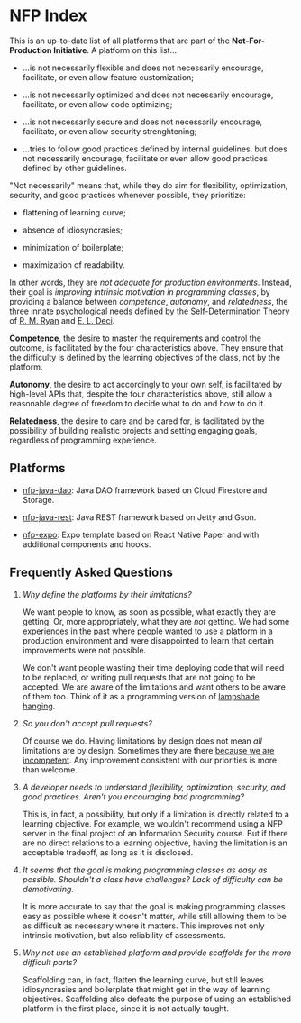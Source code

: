NFP Index
=========

This is an up-to-date list of all platforms that are part of the
**Not-For-Production Initiative**. A platform on this list...

* ...is not necessarily flexible and does not necessarily encourage, facilitate,
  or even allow feature customization;

* ...is not necessarily optimized and does not necessarily encourage,
  facilitate, or even allow code optimizing;

* ...is not necessarily secure and does not necessarily encourage, facilitate,
  or even allow security strenghtening;

* ...tries to follow good practices defined by internal guidelines, but does not
  necessarily encourage, facilitate or even allow good practices defined by
  other guidelines.

"Not necessarily" means that, while they do aim for flexibility, optimization,
security, and good practices whenever possible, they prioritize:

* flattening of learning curve;

* absence of idiosyncrasies;

* minimization of boilerplate;

* maximization of readability.

In other words, they are *not adequate for production environments*. Instead,
their goal is *improving intrinsic motivation in programming classes*, by
providing a balance between *competence*, *autonomy*, and *relatedness*, the
three innate psychological needs defined by the [Self-Determination
Theory](https://selfdeterminationtheory.org/SDT/documents/2000_RyanDeci_SDT.pdf)
of [R. M. Ryan](http://www.sas.rochester.edu/psy/people/faculty/ryan_richard/)
and [E. L.
Deci](http://www.sas.rochester.edu/psy/people/faculty/deci_edward/index.html).

**Competence**, the desire to master the requirements and control the outcome,
is facilitated by the four characteristics above. They ensure that the
difficulty is defined by the learning objectives of the class, not by the
platform.

**Autonomy**, the desire to act accordingly to your own self, is facilitated by
high-level APIs that, despite the four characteristics above, still allow a
reasonable degree of freedom to decide what to do and how to do it.

**Relatedness**, the desire to care and be cared for, is facilitated by the
possibility of building realistic projects and setting engaging goals,
regardless of programming experience.


Platforms
---------

* [nfp-java-dao](https://github.com/hashiprobr/nfp-java-dao): Java DAO framework
  based on Cloud Firestore and Storage.

* [nfp-java-rest](https://github.com/hashiprobr/nfp-java-rest): Java REST
  framework based on Jetty and Gson.

* [nfp-expo](https://github.com/hashiprobr/nfp-expo): Expo template based on
React Native Paper and with additional components and hooks.


Frequently Asked Questions
--------------------------

1. *Why define the platforms by their limitations?*

   We want people to know, as soon as possible, what exactly they are getting.
   Or, more appropriately, what they are *not* getting. We had some experiences
   in the past where people wanted to use a platform in a production environment
   and were disappointed to learn that certain improvements were not possible.

   We don't want people wasting their time deploying code that will need to be
   replaced, or writing pull requests that are not going to be accepted. We are
   aware of the limitations and want others to be aware of them too. Think of it
   as a programming version of [lampshade
   hanging](https://tvtropes.org/pmwiki/pmwiki.php/Main/LampshadeHanging).

2. *So you don't accept pull requests?*

   Of course we do. Having limitations by design does not mean *all* limitations
   are by design. Sometimes they are there [because we are
   incompetent](https://tvtropes.org/pmwiki/pmwiki.php/Main/SelfDeprecation).
   Any improvement consistent with our priorities is more than welcome.

3. *A developer needs to understand flexibility, optimization, security, and
   good practices. Aren't you encouraging bad programming?*

   This is, in fact, a possibility, but only if a limitation is directly related
   to a learning objective. For example, we wouldn't recommend using a NFP
   server in the final project of an Information Security course. But if there
   are no direct relations to a learning objective, having the limitation is an
   acceptable tradeoff, as long as it is disclosed.

4. *It seems that the goal is making programming classes as easy as possible.
   Shouldn't a class have challenges? Lack of difficulty can be demotivating.*

   It is more accurate to say that the goal is making programming classes easy
   as possible where it doesn't matter, while still allowing them to be as
   difficult as necessary where it matters. This improves not only intrinsic
   motivation, but also reliability of assessments.

5. *Why not use an established platform and provide scaffolds for the more
   difficult parts?*

   Scaffolding can, in fact, flatten the learning curve, but still leaves
   idiosyncrasies and boilerplate that might get in the way of learning
   objectives. Scaffolding also defeats the purpose of using an established
   platform in the first place, since it is not actually taught.
